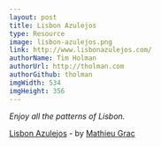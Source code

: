 ```yaml
---
layout: post
title: Lisbon Azulejos
type: Resource
image: lisbon-azulejos.png
link: http://www.lisbonazulejos.com/
authorName: Tim Holman
authorUrl: http://tholman.com
authorGithub: tholman
imgWidth: 534
imgHeight: 356
---
```


_Enjoy all the patterns of Lisbon._

[Lisbon Azulejos](http://www.lisbonazulejos.com/) - by [Mathieu Grac](http://www.mathieugrac.com/)
